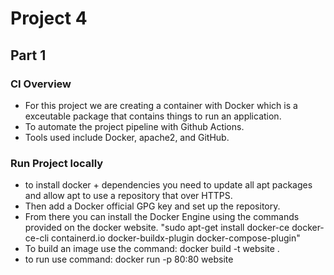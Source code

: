 # Project 4

## Part 1
### CI Overview
- For this project we are creating a container with Docker which is a exceutable package that contains things to run an application. 
- To automate the project pipeline with Github Actions.
- Tools used include Docker, apache2, and GitHub.

### Run Project locally
- to install docker + dependencies you need to update all apt packages and allow apt to use a repository that over HTTPS.
- Then add a Docker official GPG key and set up the repository.
- From there you can install the Docker Engine using the commands provided on the docker website. "sudo apt-get install docker-ce docker-ce-cli containerd.io docker-buildx-plugin docker-compose-plugin"
- To build an image use the command: docker build -t website .
- to run use command: docker run -p 80:80 website 
